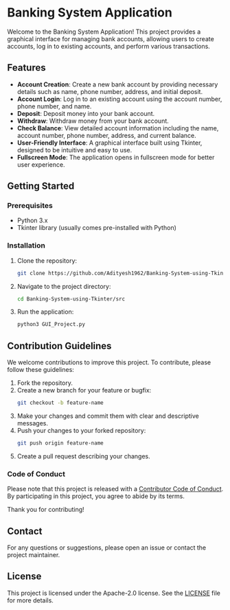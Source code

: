 # Banking System Application

Welcome to the Banking System Application! This project provides a graphical interface for managing bank accounts, allowing users to create accounts, log in to existing accounts, and perform various transactions.

## Features

- **Account Creation**: Create a new bank account by providing necessary details such as name, phone number, address, and initial deposit.
- **Account Login**: Log in to an existing account using the account number, phone number, and name.
- **Deposit**: Deposit money into your bank account.
- **Withdraw**: Withdraw money from your bank account.
- **Check Balance**: View detailed account information including the name, account number, phone number, address, and current balance.
- **User-Friendly Interface**: A graphical interface built using Tkinter, designed to be intuitive and easy to use.
- **Fullscreen Mode**: The application opens in fullscreen mode for better user experience.

## Getting Started

### Prerequisites

- Python 3.x
- Tkinter library (usually comes pre-installed with Python)

### Installation

1. Clone the repository:
    ```bash
    git clone https://github.com/Adityesh1962/Banking-System-using-Tkinter.git
    ```

2. Navigate to the project directory:
    ```bash
    cd Banking-System-using-Tkinter/src
    ```

3. Run the application:
    ```bash
    python3 GUI_Project.py
    ```

## Contribution Guidelines

We welcome contributions to improve this project. To contribute, please follow these guidelines:

1. Fork the repository.
2. Create a new branch for your feature or bugfix:
    ```bash
    git checkout -b feature-name
    ```
3. Make your changes and commit them with clear and descriptive messages.
4. Push your changes to your forked repository:
    ```bash
    git push origin feature-name
    ```
5. Create a pull request describing your changes.

### Code of Conduct

Please note that this project is released with a [Contributor Code of Conduct](https://github.com/Jyotibrat/Banking-System-using-Tkinter/blob/main/.github/CODE_OF_CONDUCT.md). By participating in this project, you agree to abide by its terms.

Thank you for contributing!

## Contact

For any questions or suggestions, please open an issue or contact the project maintainer.

## License

This project is licensed under the Apache-2.0 license. See the [LICENSE](LICENSE) file for more details.
